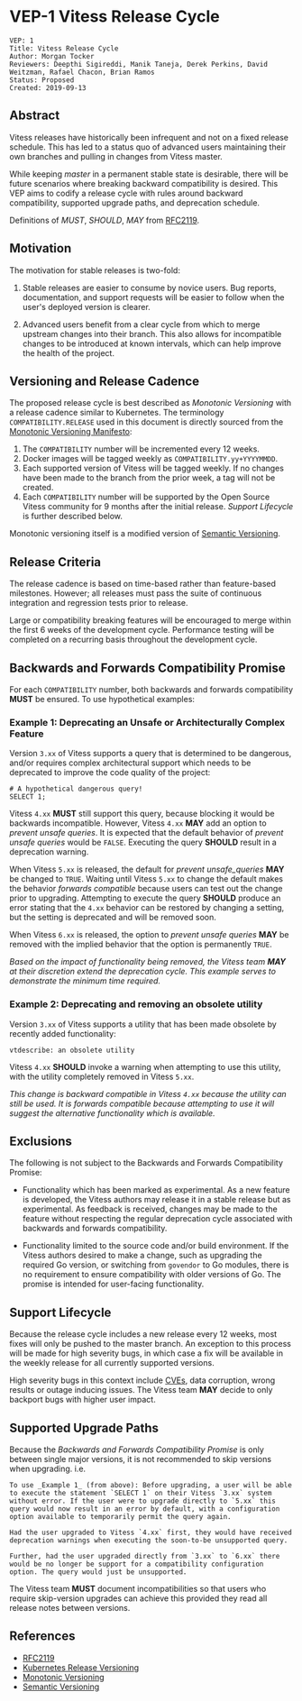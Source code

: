 # VEP-1 Vitess Release Cycle

```
VEP: 1
Title: Vitess Release Cycle
Author: Morgan Tocker
Reviewers: Deepthi Sigireddi, Manik Taneja, Derek Perkins, David Weitzman, Rafael Chacon, Brian Ramos
Status: Proposed
Created: 2019-09-13
```

## Abstract

Vitess releases have historically been infrequent and not on a fixed release schedule. This has led to a status quo of advanced users maintaining their own branches and pulling in changes from Vitess master.

While keeping _master_ in a permanent stable state is desirable, there will be future scenarios where breaking backward compatibility is desired. This VEP aims to codify a release cycle with rules around backward compatibility, supported upgrade paths, and deprecation schedule.

Definitions of *MUST*, *SHOULD*, *MAY* from [RFC2119](https://www.ietf.org/rfc/rfc2119.txt).

## Motivation

The motivation for stable releases is two-fold:

1. Stable releases are easier to consume by novice users. Bug reports, documentation, and support requests will be easier to follow when the user's deployed version is clearer.

2. Advanced users benefit from a clear cycle from which to merge upstream changes into their branch. This also allows for incompatible changes to be introduced at known intervals, which can help improve the health of the project.

## Versioning and Release Cadence

The proposed release cycle is best described as _Monotonic Versioning_ with a release cadence similar to Kubernetes. The terminology `COMPATIBILITY.RELEASE` used in this document is directly sourced from the [Monotonic Versioning Manifesto](http://blog.appliedcompscilab.com/monotonic_versioning_manifesto/):

1. The `COMPATIBILITY` number will be incremented every 12 weeks.
2. Docker images will be tagged weekly as `COMPATIBILITY.yy+YYYYMMDD`.
3. Each supported version of Vitess will be tagged weekly. If no changes have been made to the branch from the prior week, a tag will not be created.
4. Each `COMPATIBILITY` number will be supported by the Open Source Vitess community for 9 months after the initial release. _Support Lifecycle_ is further described below.

Monotonic versioning itself is a modified version of [Semantic Versioning](https://semver.org/).

## Release Criteria

The release cadence is based on time-based rather than feature-based milestones. However; all releases must pass the suite of continuous integration and regression tests prior to release.

Large or compatibility breaking features will be encouraged to merge within the first 6 weeks of the development cycle. Performance testing will be completed on a recurring basis throughout the development cycle.

## Backwards and Forwards Compatibility Promise

For each `COMPATIBILITY` number, both backwards and forwards compatibility **MUST** be ensured. To use hypothetical examples:

### Example 1: Deprecating an Unsafe or Architecturally Complex Feature

Version `3.xx` of Vitess supports a query that is determined to be dangerous, and/or requires complex architectural support which needs to be deprecated to improve the code quality of the project:

```
# A hypothetical dangerous query!
SELECT 1;
```

Vitess `4.xx` **MUST** still support this query, because blocking it would be backwards incompatible. However, Vitess `4.xx` **MAY** add an option to _prevent unsafe queries_. It is expected that the default behavior of _prevent unsafe queries_ would be `FALSE`. Executing the query **SHOULD** result in a deprecation warning.

When Vitess `5.xx` is released, the default for _prevent unsafe_queries_ **MAY** be changed to `TRUE`. Waiting until Vitess `5.xx` to change the default makes the behavior _forwards compatible_ because users can test out the change prior to upgrading. Attempting to execute the query **SHOULD** produce an error stating that the `4.xx` behavior can be restored by changing a setting, but the setting is deprecated and will be removed soon.

When Vitess `6.xx` is released, the option to _prevent unsafe queries_ **MAY** be removed with the implied behavior that the option is permanently `TRUE`.

_Based on the impact of functionality being removed, the Vitess team **MAY** at their discretion extend the deprecation cycle. This example serves to demonstrate the minimum time required._

### Example 2: Deprecating and removing an obsolete utility

Version `3.xx` of Vitess supports a utility that has been made obsolete by recently added functionality:

```
vtdescribe: an obsolete utility
```

Vitess `4.xx` **SHOULD** invoke a warning when attempting to use this utility, with the utility completely removed in Vitess `5.xx`.

_This change is backward compatible in Vitess `4.xx` because the utility can still be used. It is forwards compatible because attempting to use it will suggest the alternative functionality which is available._

## Exclusions

The following is not subject to the Backwards and Forwards Compatibility Promise:

* Functionality which has been marked as experimental. As a new feature is developed, the Vitess authors may release it in a stable release but as experimental. As feedback is received, changes may be made to the feature without respecting the regular deprecation cycle associated with backwards and forwards compatibility.

* Functionality limited to the source code and/or build environment. If the Vitess authors desired to make a change, such as upgrading the required Go version, or switching from `govendor` to Go modules, there is no requirement to ensure compatibility with older versions of Go. The promise is intended for user-facing functionality.

## Support Lifecycle

Because the release cycle includes a new release every 12 weeks, most fixes will only be pushed to the master branch. An exception to this process will be made for high severity bugs, in which case a fix will be available in the weekly release for all currently supported versions.

High severity bugs in this context include [CVEs](https://cve.mitre.org/), data corruption, wrong results or outage inducing issues. The Vitess team **MAY** decide to only backport bugs with higher user impact.

## Supported Upgrade Paths

Because the _Backwards and Forwards Compatibility Promise_ is only between single major versions, it is not recommended to skip versions when upgrading. i.e.

	To use _Example 1_ (from above): Before upgrading, a user will be able to execute the statement `SELECT 1` on their Vitess `3.xx` system without error. If the user were to upgrade directly to `5.xx` this query would now result in an error by default, with a configuration option available to temporarily permit the query again.

	Had the user upgraded to Vitess `4.xx` first, they would have received deprecation warnings when executing the soon-to-be unsupported query.

	Further, had the user upgraded directly from `3.xx` to `6.xx` there would be no longer be support for a compatibility configuration option. The query would just be unsupported.

The Vitess team **MUST** document incompatibilities so that users who require skip-version upgrades can achieve this provided they read all release notes between versions.

## References

* [RFC2119](https://www.ietf.org/rfc/rfc2119.txt)
* [Kubernetes Release Versioning](https://github.com/kubernetes/community/blob/master/contributors/design-proposals/release/versioning.md)
* [Monotonic Versioning](http://blog.appliedcompscilab.com/monotonic_versioning_manifesto/)
* [Semantic Versioning](https://semver.org/)
